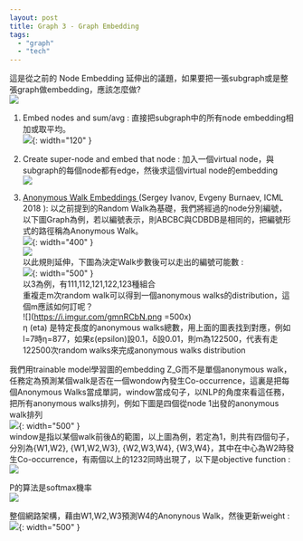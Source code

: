 ```yaml
---
layout: post
title: Graph 3 - Graph Embedding
tags: 
  - "graph" 
  - "tech"
---
```

這是從之前的 Node Embedding 延伸出的議題，如果要把一張subgraph或是整張graph做embedding，應該怎麼做?  
![](https://i.imgur.com/r9WyXOb.png)  

1. Embed nodes and sum/avg : 直接把subgraph中的所有node embedding相加或取平均。  
![](https://i.imgur.com/OR0I7cP.png){: width="120" }  

2. Create super-node and embed that node : 加入一個virtual node，與subgraph的每個node都有edge，然後求這個virtual node的embedding   
![](https://i.imgur.com/cgKFEL6.png)  


3. [Anonymous Walk Embeddings ](http://proceedings.mlr.press/v80/ivanov18a.html) (Sergey Ivanov, Evgeny Burnaev, ICML 2018 ): 以之前提到的Random Walk為基礎，我們將經過的node分別編號，以下圖Graph為例，若以編號表示，則ABCBC與CDBDB是相同的，把編號形式的路徑稱為Anonymous Walk。  
![](https://i.imgur.com/R1kixNi.png){: width="400" }  
![](https://i.imgur.com/KNgKpef.png)  
以此規則延伸，下圖為決定Walk步數後可以走出的編號可能數 :   
![](https://i.imgur.com/kUhXnZV.png){: width="500" }  
以3為例，有111,112,121,122,123種組合   
重複走m次random walk可以得到一個anonymous walks的distribution，這個m應該如何訂呢？  
![](https://i.imgur.com/gmnRCbN.png =500x)  
η (eta) 是特定長度的anonymous walks總數，用上面的圖表找到對應，例如l=7時η=877，如果ε(epsilon)設0.1，δ設0.01，則m為122500，代表有走122500次random walks來完成anonymous walks distribution  

我們用trainable model學習圖的embedding Z_G而不是單個anonymous walk，任務定為預測某個walk是否在一個wondow內發生Co-occurrence，這裏是把每個Anonymous Walks當成單詞，window當成句子，以NLP的角度來看這任務，把所有anonymous walks排列，例如下圖是四個從node 1出發的anonymous walk排列  
![](https://i.imgur.com/Ivf7GI9.png){: width="500" }  
window是指以某個walk前後Δ的範圍，以上圖為例，若定為1，則共有四個句子，分別為{W1,W2}, {W1,W2,W3}, {W2,W3,W4}, {W3,W4}，其中在中心為W2時發生Co-occurrence，有兩個以上的1232同時出現了，以下是objective function :  
![](https://i.imgur.com/blkYPdB.png)  

P的算法是softmax機率  
![](https://i.imgur.com/MGHrnfF.png)  

整個網路架構，藉由W1,W2,W3預測W4的Anonynous Walk，然後更新weight :  
![](https://i.imgur.com/jaTRAyW.png){: width="500" }  



